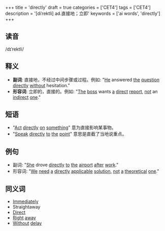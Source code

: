 +++
title = 'directly'
draft = true
categories = ['CET4']
tags = ['CET4']
description = '[diˈrektli] ad.直接地；立即'
keywords = ['ai words', 'directly']
+++

## 读音
/dɪˈrektli/

## 释义
- **副词**: 直接地，不经过中间步骤或过程。例如: "[He](/post/he/) answered [the](/post/the/) [question](/post/question/) [directly](/post/directly/) [without](/post/without/) hesitation."
- **形容词**: 立即的，直接的。例如: "[The](/post/the/) [boss](/post/boss/) wants [a](/post/a/) [direct](/post/direct/) [report](/post/report/), [not](/post/not/) an [indirect](/post/indirect/) [one](/post/one/)."

## 短语
- "[Act](/post/act/) [directly](/post/directly/) [on](/post/on/) [something](/post/something/)" 意为直接影响某事物。
- "[Speak](/post/speak/) [directly](/post/directly/) [to](/post/to/) [the](/post/the/) [point](/post/point/)" 意思是直截了当地说重点。

## 例句
- 副词: "[She](/post/she/) drove [directly](/post/directly/) [to](/post/to/) [the](/post/the/) [airport](/post/airport/) [after](/post/after/) [work](/post/work/)."
- 形容词: "[We](/post/we/) [need](/post/need/) [a](/post/a/) [directly](/post/directly/) [applicable](/post/applicable/) [solution](/post/solution/), [not](/post/not/) [a](/post/a/) [theoretical](/post/theoretical/) [one](/post/one/)."

## 同义词
- [Immediately](/post/immediately/)
- Straightaway
- [Direct](/post/direct/)
- [Right](/post/right/) [away](/post/away/)
- [Without](/post/without/) [delay](/post/delay/)

